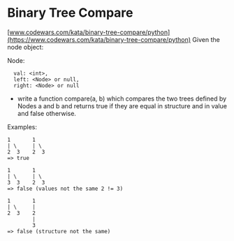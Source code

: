 # Binary Tree Compare
[www.codewars.com/kata/binary-tree-compare/python](https://www.codewars.com/kata/binary-tree-compare/python)
Given the node object:

Node:
```
  val: <int>,
  left: <Node> or null,
  right: <Node> or null
```
- write a function compare(a, b) which compares the two trees defined by Nodes a and b and returns true if they are equal in structure and in value and false otherwise.

Examples:
```
1       1
| \     | \
2  3    2  3
=> true

1       1
| \     | \
3  3    2  3
=> false (values not the same 2 != 3)

1       1
| \     |
2  3    2
        |
        3
=> false (structure not the same)
```
